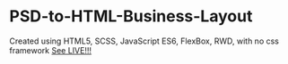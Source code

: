 # PSD-to-HTML-Business-Layout
Created using HTML5, SCSS, JavaScript ES6, FlexBox, RWD, with no css framework
<a href='https://mykolajkrusser.github.io/PSD-to-HTML-Business-Layout/'>See LIVE!!!</a>
